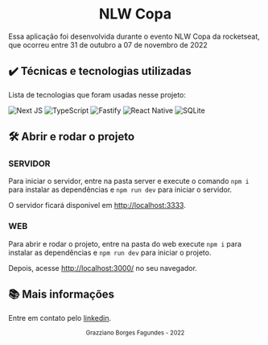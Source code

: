 <div align="center">
  <h1>NLW Copa</h1>
</div>

Essa aplicação foi desenvolvida durante o evento NLW Copa da rocketseat, que ocorreu entre 31 de outubro a 07 de novembro de 2022

## ✔️ Técnicas e tecnologias utilizadas

Lista de tecnologias que foram usadas nesse projeto:

![Next JS](https://img.shields.io/badge/Next-black?style=for-the-badge&logo=next.js&logoColor=white)
![TypeScript](https://img.shields.io/badge/typescript-%23007ACC.svg?style=for-the-badge&logo=typescript&logoColor=white)
![Fastify](https://img.shields.io/badge/fastify-%23000000.svg?style=for-the-badge&logo=fastify&logoColor=white)
![React Native](https://img.shields.io/badge/react_native-%2320232a.svg?style=for-the-badge&logo=react&logoColor=%2361DAFB)
![SQLite](https://img.shields.io/badge/sqlite-%2307405e.svg?style=for-the-badge&logo=sqlite&logoColor=white)

## 🛠️ Abrir e rodar o projeto


### SERVIDOR

Para iniciar o servidor, entre na pasta server e execute o comando ```npm i``` para instalar as dependências e ```npm run dev``` para iniciar o servidor.

O servidor ficará disponivel em <a href="http://localhost:3333">http://localhost:3333</a>.

### WEB

Para abrir e rodar o projeto, entre na pasta do web execute ```npm i``` para instalar as dependências e ```npm run dev``` para iniciar o projeto.

Depois, acesse <a href="http://localhost:3000/">http://localhost:3000/</a> no seu navegador.

## 📚 Mais informações

Entre em contato pelo [linkedin](https://www.linkedin.com/in/grazziano-fagundes/).

<div align="center">
  <small>Grazziano Borges Fagundes - 2022</small>
</div>